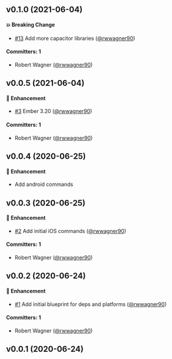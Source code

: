 ## v0.1.0 (2021-06-04)

#### :boom: Breaking Change
* [#13](https://github.com/shipshapecode/ember-cli-capacitor/pull/13) Add more capacitor libraries ([@rwwagner90](https://github.com/rwwagner90))

#### Committers: 1
- Robert Wagner ([@rwwagner90](https://github.com/rwwagner90))

## v0.0.5 (2021-06-04)

#### :rocket: Enhancement
* [#3](https://github.com/shipshapecode/ember-cli-capacitor/pull/3) Ember 3.20 ([@rwwagner90](https://github.com/rwwagner90))

#### Committers: 1
- Robert Wagner ([@rwwagner90](https://github.com/rwwagner90))

## v0.0.4 (2020-06-25)

#### :rocket: Enhancement
* Add android commands

## v0.0.3 (2020-06-25)

#### :rocket: Enhancement
* [#2](https://github.com/shipshapecode/ember-cli-capacitor/pull/2) Add initial iOS commands ([@rwwagner90](https://github.com/rwwagner90))

#### Committers: 1
- Robert Wagner ([@rwwagner90](https://github.com/rwwagner90))

## v0.0.2 (2020-06-24)

#### :rocket: Enhancement
* [#1](https://github.com/shipshapecode/ember-cli-capacitor/pull/1) Add initial blueprint for deps and platforms ([@rwwagner90](https://github.com/rwwagner90))

#### Committers: 1
- Robert Wagner ([@rwwagner90](https://github.com/rwwagner90))

## v0.0.1 (2020-06-24)

